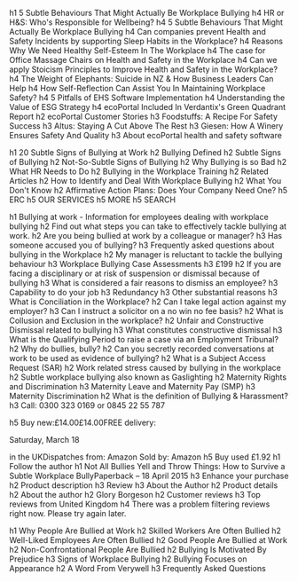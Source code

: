 
h1 5 Subtle Behaviours That Might Actually Be Workplace Bullying
h4 HR or H&S: Who's Responsible for Wellbeing?
h4 5 Subtle Behaviours That Might Actually Be Workplace Bullying
h4 Can companies prevent Health and Safety Incidents by supporting Sleep Habits in the Workplace?
h4 Reasons Why We Need Healthy Self-Esteem In The Workplace
h4 The case for Office Massage Chairs on Health and Safety in the Workplace
h4 Can we apply Stoicism Principles to Improve Health and Safety in the Workplace?
h4 The Weight of Elephants: Suicide in NZ & How Business Leaders Can Help
h4 How Self-Reflection Can Assist You In Maintaining Workplace Safety?
h4 5 Pitfalls of EHS Software Implementation
h4 Understanding the Value of ESG Strategy
h4 ecoPortal Included In Verdantix's Green Quadrant Report
h2 ecoPortal Customer Stories
h3 Foodstuffs: A Recipe For Safety Success
h3 Altus: Staying A Cut Above The Rest
h3 Giesen: How A Winery Ensures Safety And Quality
h3 About ecoPortal health and safety software




h1 20 Subtle Signs of Bullying at Work
h2 Bullying Defined
h2 Subtle Signs of Bullying
h2 Not-So-Subtle Signs of Bullying
h2 Why Bullying is so Bad
h2 What HR Needs to Do
h2 Bullying in the Workplace Training
h2 Related Articles
h2 How to Identify and Deal With Workplace Bullying
h2 What You Don't Know
h2 Affirmative Action Plans: Does Your Company Need One?
h5 ERC
h5 OUR SERVICES
h5 MORE
h5 SEARCH



h1 Bullying at work - Information for employees dealing with workplace bullying
h2 Find out what steps you can take to effectively tackle bullying at work.
h2 Are you being bullied at work by a colleague or manager?
h3 Has someone accused you of bullying?
h3 Frequently asked questions about bullying in the Workplace
h2 My manager is reluctant to tackle the bullying behaviour
h3 Workplace Bullying Case Assessments
h3 £199
h2 If you are facing a disciplinary or at risk of suspension or dismissal because of bullying
h3 What is considered a fair reasons to dismiss an employee?
h3 Capability to do your job
h3 Redundancy
h3 Other substantial reasons
h3 What is Conciliation in the Workplace?
h2 Can I take legal action against my employer?
h3 Can I instruct a solicitor on a no win no fee basis?
h2 What is Collusion and Exclusion in the workplace?
h2 Unfair and Constructive Dismissal related to bullying
h3 What constitutes constructive dismissal
h3 What is the Qualifying Period to raise a case via an Employment Tribunal?
h2 Why do bullies, bully?
h2 Can you secretly recorded conversations at work to be used as evidence of bullying?
h2 What is a Subject Access Request (SAR)
h2 Work related stress caused by bullying in the workplace
h2 Subtle workplace bullying also known as Gaslighting
h2 Maternity Rights and Discrimination
h3 Maternity Leave and Maternity Pay (SMP)
h3 Maternity Discrimination
h2 What is the definition of Bullying & Harassment?
h3 Call: 0300 323 0169 or 0845 22 55 787




h5 Buy new:£14.00£14.00FREE delivery:

Saturday, March 18


in the UKDispatches from:   Amazon       Sold by:   Amazon
h5 Buy used   £1.92
h1 Follow the author
h1 Not All Bullies Yell and Throw Things: How to Survive a Subtle Workplace BullyPaperback – 18 April 2015
h3 Enhance your purchase
h2 Product description
h3 Review
h3 About the Author
h2 Product details
h2 About the author
h2 Glory Borgeson
h2 Customer reviews
h3 Top reviews from United Kingdom
h4 There was a problem filtering reviews right now. Please try again later.




h1 Why People Are Bullied at Work
h2 Skilled Workers Are Often Bullied
h2 Well-Liked Employees Are Often Bullied
h2 Good People Are Bullied at Work
h2 Non-Confrontational People Are Bullied
h2 Bullying Is Motivated By Prejudice
h3 Signs of Workplace Bullying
h2 Bullying Focuses on Appearance
h2 A Word From Verywell
h3 Frequently Asked Questions
